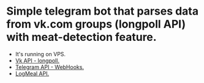 # Simple telegram bot that parses data from vk.com groups (longpoll API) with meat-detection feature. 

- It's running on VPS.
- [Vk API - longpoll.](https://vk.com/dev/using_longpoll)
- [Telegram API - WebHooks.](https://core.telegram.org/bots/api)
- [LogMeal API.](https://www.logmeal.es/)
